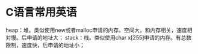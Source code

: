 # C语言常用英语

heap：堆。类似使用new或者malloc申请的内存。空间大，和内存相关，速度相对慢。后申请的地址大；
stack：栈。类似使用char x[255]申请的内存。有总数限制，速度快，后申请的地址小；